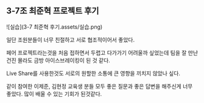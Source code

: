 ## 3-7조 최준혁 프로젝트 후기

![실습](3-7 최준혁 후기.assets/실습.png)

일단 조원분들이 너무 친절하고 서로 협조적이어서 좋았다.

페어 프로젝트라는것을 처음 접하면서 두렵고 다가가기 어려울까 싶었는데 팀을 잘 만난건진 몰라도 금방 아이스브레이킹이 된 것 같다.

Live Share를 사용한것도 서로의 원할한 소통에 큰 영향을 끼치지 않았나 싶다.

같이 참여한 이제준, 김현정 교육생 분들 모두 좋은 질문과 좋은 답변을 해주신게 너무 좋았다. 많이 배울 수 있는 기회가 된것같다. 